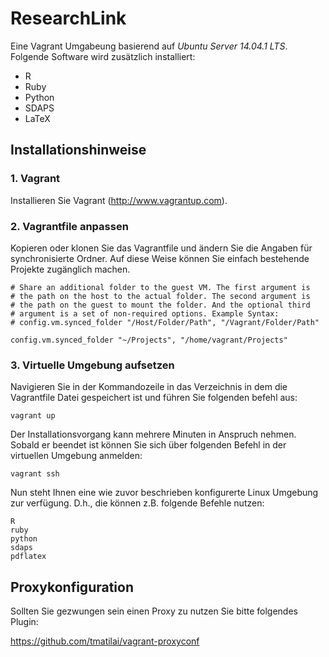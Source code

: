 # ResearchLink
Eine Vagrant Umgabeung basierend auf *Ubuntu Server 14.04.1 LTS*. Folgende Software wird zusätzlich installiert:

- R
- Ruby
- Python
- SDAPS
- LaTeX

## Installationshinweise

### 1. Vagrant

Installieren Sie Vagrant (http://www.vagrantup.com).

### 2. Vagrantfile anpassen

Kopieren oder klonen Sie das Vagrantfile und ändern Sie die Angaben für synchronisierte Ordner. Auf diese Weise können Sie einfach bestehende Projekte zugänglich machen.

    # Share an additional folder to the guest VM. The first argument is
    # the path on the host to the actual folder. The second argument is
    # the path on the guest to mount the folder. And the optional third
    # argument is a set of non-required options. Example Syntax:
    # config.vm.synced_folder "/Host/Folder/Path", "/Vagrant/Folder/Path"
    
    config.vm.synced_folder "~/Projects", "/home/vagrant/Projects"

### 3. Virtuelle Umgebung aufsetzen

Navigieren Sie in der Kommandozeile in das Verzeichnis in dem die Vagrantfile Datei gespeichert ist und führen Sie folgenden befehl aus:

    vagrant up

Der Installationsvorgang kann mehrere Minuten in Anspruch nehmen. Sobald er beendet ist können Sie sich über folgenden Befehl in der virtuellen Umgebung anmelden:

    vagrant ssh
    
Nun steht Ihnen eine wie zuvor beschrieben konfigurerte Linux Umgebung zur verfügung. D.h., die können z.B. folgende Befehle nutzen:

    R
    ruby
    python
    sdaps
    pdflatex
    
## Proxykonfiguration

Sollten Sie gezwungen sein einen Proxy zu nutzen Sie bitte folgendes Plugin:

https://github.com/tmatilai/vagrant-proxyconf
